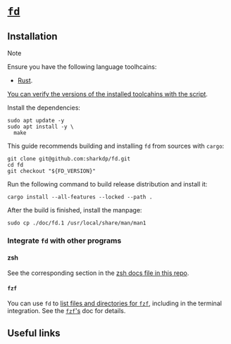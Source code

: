 # [`fd`][fd-github]

## Installation

> [!NOTE]
>
> Ensure you have the following language toolhcains:
> - [Rust](../../system-setup/toolchains/rust/README.md).
>
> [You can verify the versions of the installed toolcahins with the script](../../system-setup/toolchains/README.md#verify-versions-of-the-installed-toolchains).

Install the dependencies:

```shell
sudo apt update -y
sudo apt install -y \
  make
```

<!-- TODO: clone sources and install from sources: -->

This guide recommends building and installing `fd` from sources with `cargo`:

```shell
git clone git@github.com:sharkdp/fd.git
cd fd
git checkout "${FD_VERSION}"
```

Run the following command to build release distribution and install it:

```shell
cargo install --all-features --locked --path .
```

After the build is finished, install the manpage:

```shell
sudo cp ./doc/fd.1 /usr/local/share/man/man1
```

### Integrate `fd` with other programs

#### zsh

See the corresponding section in the [zsh docs file in this repo](../../zsh/README.md#fd).

#### `fzf`

You can use `fd` to [list files and directories for `fzf`][fd-fzf-integration], including in the terminal integration. See the [`fzf`'s](../fzf/README.md#fd) doc for details.

## Useful links

[fd-github]: <https://github.com/sharkdp/fd>
[fd-fzf-integration]: <https://github.com/sharkdp/fd?tab=readme-ov-file#using-fd-with-fzf>
